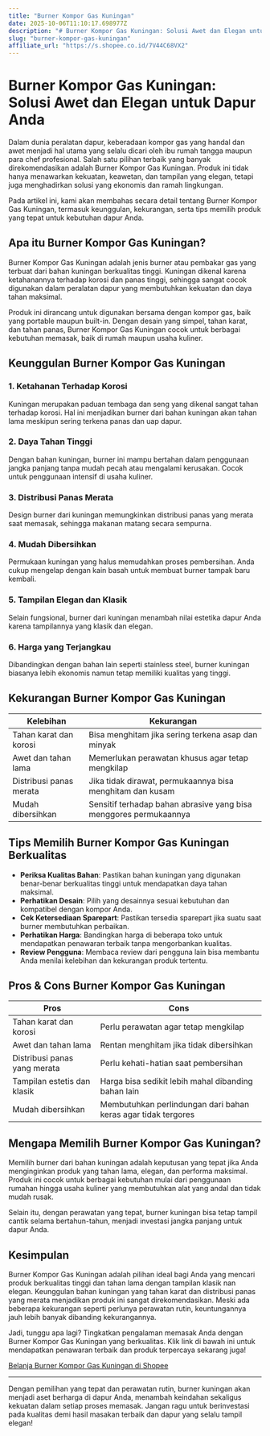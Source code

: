 ```yaml
---
title: "Burner Kompor Gas Kuningan"
date: 2025-10-06T11:10:17.698977Z
description: "# Burner Kompor Gas Kuningan: Solusi Awet dan Elegan untuk Dapur Anda..."
slug: "burner-kompor-gas-kuningan"
affiliate_url: "https://s.shopee.co.id/7V44C68VX2"
---
```

# Burner Kompor Gas Kuningan: Solusi Awet dan Elegan untuk Dapur Anda

Dalam dunia peralatan dapur, keberadaan kompor gas yang handal dan awet menjadi hal utama yang selalu dicari oleh ibu rumah tangga maupun para chef profesional. Salah satu pilihan terbaik yang banyak direkomendasikan adalah Burner Kompor Gas Kuningan. Produk ini tidak hanya menawarkan kekuatan, keawetan, dan tampilan yang elegan, tetapi juga menghadirkan solusi yang ekonomis dan ramah lingkungan.

Pada artikel ini, kami akan membahas secara detail tentang Burner Kompor Gas Kuningan, termasuk keunggulan, kekurangan, serta tips memilih produk yang tepat untuk kebutuhan dapur Anda.

## Apa itu Burner Kompor Gas Kuningan?

Burner Kompor Gas Kuningan adalah jenis burner atau pembakar gas yang terbuat dari bahan kuningan berkualitas tinggi. Kuningan dikenal karena ketahanannya terhadap korosi dan panas tinggi, sehingga sangat cocok digunakan dalam peralatan dapur yang membutuhkan kekuatan dan daya tahan maksimal.

Produk ini dirancang untuk digunakan bersama dengan kompor gas, baik yang portable maupun built-in. Dengan desain yang simpel, tahan karat, dan tahan panas, Burner Kompor Gas Kuningan cocok untuk berbagai kebutuhan memasak, baik di rumah maupun usaha kuliner.

## Keunggulan Burner Kompor Gas Kuningan

### 1. Ketahanan Terhadap Korosi
Kuningan merupakan paduan tembaga dan seng yang dikenal sangat tahan terhadap korosi. Hal ini menjadikan burner dari bahan kuningan akan tahan lama meskipun sering terkena panas dan uap dapur.

### 2. Daya Tahan Tinggi
Dengan bahan kuningan, burner ini mampu bertahan dalam penggunaan jangka panjang tanpa mudah pecah atau mengalami kerusakan. Cocok untuk penggunaan intensif di usaha kuliner.

### 3. Distribusi Panas Merata
Design burner dari kuningan memungkinkan distribusi panas yang merata saat memasak, sehingga makanan matang secara sempurna.

### 4. Mudah Dibersihkan
Permukaan kuningan yang halus memudahkan proses pembersihan. Anda cukup mengelap dengan kain basah untuk membuat burner tampak baru kembali.

### 5. Tampilan Elegan dan Klasik
Selain fungsional, burner dari kuningan menambah nilai estetika dapur Anda karena tampilannya yang klasik dan elegan.

### 6. Harga yang Terjangkau
Dibandingkan dengan bahan lain seperti stainless steel, burner kuningan biasanya lebih ekonomis namun tetap memiliki kualitas yang tinggi.

## Kekurangan Burner Kompor Gas Kuningan

| **Kelebihan** | **Kekurangan** |
|----------------|----------------|
| Tahan karat dan korosi | Bisa menghitam jika sering terkena asap dan minyak |
| Awet dan tahan lama | Memerlukan perawatan khusus agar tetap mengkilap |
| Distribusi panas merata | Jika tidak dirawat, permukaannya bisa menghitam dan kusam |
| Mudah dibersihkan | Sensitif terhadap bahan abrasive yang bisa menggores permukaannya |

## Tips Memilih Burner Kompor Gas Kuningan Berkualitas

- **Periksa Kualitas Bahan**: Pastikan bahan kuningan yang digunakan benar-benar berkualitas tinggi untuk mendapatkan daya tahan maksimal.
- **Perhatikan Desain**: Pilih yang desainnya sesuai kebutuhan dan kompatibel dengan kompor Anda.
- **Cek Ketersediaan Sparepart**: Pastikan tersedia sparepart jika suatu saat burner membutuhkan perbaikan.
- **Perhatikan Harga**: Bandingkan harga di beberapa toko untuk mendapatkan penawaran terbaik tanpa mengorbankan kualitas.
- **Review Pengguna**: Membaca review dari pengguna lain bisa membantu Anda menilai kelebihan dan kekurangan produk tertentu.

## Pros & Cons Burner Kompor Gas Kuningan

| **Pros**                             | **Cons**                             |
|--------------------------------------|--------------------------------------|
| Tahan karat dan korosi             | Perlu perawatan agar tetap mengkilap |
| Awet dan tahan lama                | Rentan menghitam jika tidak dibersihkan | 
| Distribusi panas yang merata      | Perlu kehati-hatian saat pembersihan | 
| Tampilan estetis dan klasik       | Harga bisa sedikit lebih mahal dibanding bahan lain |
| Mudah dibersihkan                | Membutuhkan perlindungan dari bahan keras agar tidak tergores | 

## Mengapa Memilih Burner Kompor Gas Kuningan?

Memilih burner dari bahan kuningan adalah keputusan yang tepat jika Anda menginginkan produk yang tahan lama, elegan, dan performa maksimal. Produk ini cocok untuk berbagai kebutuhan mulai dari penggunaan rumahan hingga usaha kuliner yang membutuhkan alat yang andal dan tidak mudah rusak.

Selain itu, dengan perawatan yang tepat, burner kuningan bisa tetap tampil cantik selama bertahun-tahun, menjadi investasi jangka panjang untuk dapur Anda.

## Kesimpulan

Burner Kompor Gas Kuningan adalah pilihan ideal bagi Anda yang mencari produk berkualitas tinggi dan tahan lama dengan tampilan klasik nan elegan. Keunggulan bahan kuningan yang tahan karat dan distribusi panas yang merata menjadikan produk ini sangat direkomendasikan. Meski ada beberapa kekurangan seperti perlunya perawatan rutin, keuntungannya jauh lebih banyak dibanding kekurangannya.

Jadi, tunggu apa lagi? Tingkatkan pengalaman memasak Anda dengan Burner Kompor Gas Kuningan yang berkualitas. Klik link di bawah ini untuk mendapatkan penawaran terbaik dan produk terpercaya sekarang juga!

[Belanja Burner Kompor Gas Kuningan di Shopee](https://s.shopee.co.id/7V44C68VX2)

---

Dengan pemilihan yang tepat dan perawatan rutin, burner kuningan akan menjadi aset berharga di dapur Anda, menambah keindahan sekaligus kekuatan dalam setiap proses memasak. Jangan ragu untuk berinvestasi pada kualitas demi hasil masakan terbaik dan dapur yang selalu tampil elegan!